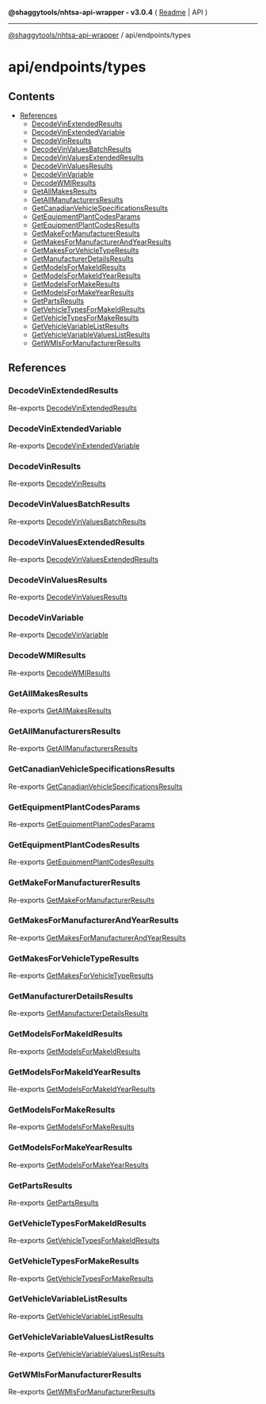 **@shaggytools/nhtsa-api-wrapper - v3.0.4** ( [Readme](../../index.md) \| API )

***

[@shaggytools/nhtsa-api-wrapper](../../modules.md) / api/endpoints/types

# api/endpoints/types

## Contents

- [References](types.md#references)
  - [DecodeVinExtendedResults](types.md#decodevinextendedresults)
  - [DecodeVinExtendedVariable](types.md#decodevinextendedvariable)
  - [DecodeVinResults](types.md#decodevinresults)
  - [DecodeVinValuesBatchResults](types.md#decodevinvaluesbatchresults)
  - [DecodeVinValuesExtendedResults](types.md#decodevinvaluesextendedresults)
  - [DecodeVinValuesResults](types.md#decodevinvaluesresults)
  - [DecodeVinVariable](types.md#decodevinvariable)
  - [DecodeWMIResults](types.md#decodewmiresults)
  - [GetAllMakesResults](types.md#getallmakesresults)
  - [GetAllManufacturersResults](types.md#getallmanufacturersresults)
  - [GetCanadianVehicleSpecificationsResults](types.md#getcanadianvehiclespecificationsresults)
  - [GetEquipmentPlantCodesParams](types.md#getequipmentplantcodesparams)
  - [GetEquipmentPlantCodesResults](types.md#getequipmentplantcodesresults)
  - [GetMakeForManufacturerResults](types.md#getmakeformanufacturerresults)
  - [GetMakesForManufacturerAndYearResults](types.md#getmakesformanufacturerandyearresults)
  - [GetMakesForVehicleTypeResults](types.md#getmakesforvehicletyperesults)
  - [GetManufacturerDetailsResults](types.md#getmanufacturerdetailsresults)
  - [GetModelsForMakeIdResults](types.md#getmodelsformakeidresults)
  - [GetModelsForMakeIdYearResults](types.md#getmodelsformakeidyearresults)
  - [GetModelsForMakeResults](types.md#getmodelsformakeresults)
  - [GetModelsForMakeYearResults](types.md#getmodelsformakeyearresults)
  - [GetPartsResults](types.md#getpartsresults)
  - [GetVehicleTypesForMakeIdResults](types.md#getvehicletypesformakeidresults)
  - [GetVehicleTypesForMakeResults](types.md#getvehicletypesformakeresults)
  - [GetVehicleVariableListResults](types.md#getvehiclevariablelistresults)
  - [GetVehicleVariableValuesListResults](types.md#getvehiclevariablevalueslistresults)
  - [GetWMIsForManufacturerResults](types.md#getwmisformanufacturerresults)

## References

### DecodeVinExtendedResults

Re-exports [DecodeVinExtendedResults](DecodeVinExtended.md#decodevinextendedresults)

### DecodeVinExtendedVariable

Re-exports [DecodeVinExtendedVariable](DecodeVinExtended.md#decodevinextendedvariable)

### DecodeVinResults

Re-exports [DecodeVinResults](DecodeVin.md#decodevinresults)

### DecodeVinValuesBatchResults

Re-exports [DecodeVinValuesBatchResults](DecodeVinValuesBatch.md#decodevinvaluesbatchresults)

### DecodeVinValuesExtendedResults

Re-exports [DecodeVinValuesExtendedResults](DecodeVinValuesExtended.md#decodevinvaluesextendedresults)

### DecodeVinValuesResults

Re-exports [DecodeVinValuesResults](DecodeVinValues.md#decodevinvaluesresults)

### DecodeVinVariable

Re-exports [DecodeVinVariable](DecodeVin.md#decodevinvariable)

### DecodeWMIResults

Re-exports [DecodeWMIResults](DecodeWMI.md#decodewmiresults)

### GetAllMakesResults

Re-exports [GetAllMakesResults](GetAllMakes.md#getallmakesresults)

### GetAllManufacturersResults

Re-exports [GetAllManufacturersResults](GetAllManufacturers.md#getallmanufacturersresults)

### GetCanadianVehicleSpecificationsResults

Re-exports [GetCanadianVehicleSpecificationsResults](GetCanadianVehicleSpecifications.md#getcanadianvehiclespecificationsresults)

### GetEquipmentPlantCodesParams

Re-exports [GetEquipmentPlantCodesParams](GetEquipmentPlantCodes.md#getequipmentplantcodesparams)

### GetEquipmentPlantCodesResults

Re-exports [GetEquipmentPlantCodesResults](GetEquipmentPlantCodes.md#getequipmentplantcodesresults)

### GetMakeForManufacturerResults

Re-exports [GetMakeForManufacturerResults](GetMakeForManufacturer.md#getmakeformanufacturerresults)

### GetMakesForManufacturerAndYearResults

Re-exports [GetMakesForManufacturerAndYearResults](GetMakesForManufacturerAndYear.md#getmakesformanufacturerandyearresults)

### GetMakesForVehicleTypeResults

Re-exports [GetMakesForVehicleTypeResults](GetMakesForVehicleType.md#getmakesforvehicletyperesults)

### GetManufacturerDetailsResults

Re-exports [GetManufacturerDetailsResults](GetManufacturerDetails.md#getmanufacturerdetailsresults)

### GetModelsForMakeIdResults

Re-exports [GetModelsForMakeIdResults](GetModelsForMakeId.md#getmodelsformakeidresults)

### GetModelsForMakeIdYearResults

Re-exports [GetModelsForMakeIdYearResults](GetModelsForMakeIdYear.md#getmodelsformakeidyearresults)

### GetModelsForMakeResults

Re-exports [GetModelsForMakeResults](GetModelsForMake.md#getmodelsformakeresults)

### GetModelsForMakeYearResults

Re-exports [GetModelsForMakeYearResults](GetModelsForMakeYear.md#getmodelsformakeyearresults)

### GetPartsResults

Re-exports [GetPartsResults](GetParts.md#getpartsresults)

### GetVehicleTypesForMakeIdResults

Re-exports [GetVehicleTypesForMakeIdResults](GetVehicleTypesForMakeId.md#getvehicletypesformakeidresults)

### GetVehicleTypesForMakeResults

Re-exports [GetVehicleTypesForMakeResults](GetVehicleTypesForMake.md#getvehicletypesformakeresults)

### GetVehicleVariableListResults

Re-exports [GetVehicleVariableListResults](GetVehicleVariableList.md#getvehiclevariablelistresults)

### GetVehicleVariableValuesListResults

Re-exports [GetVehicleVariableValuesListResults](GetVehicleVariableValuesList.md#getvehiclevariablevalueslistresults)

### GetWMIsForManufacturerResults

Re-exports [GetWMIsForManufacturerResults](GetWMIsForManufacturer.md#getwmisformanufacturerresults)
